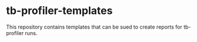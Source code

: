 # tb-profiler-templates

This repository contains templates that can be sued to create reports for tb-profiler runs.